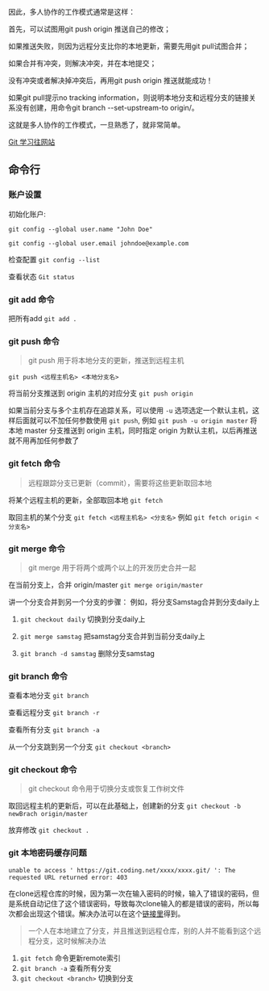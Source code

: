 因此，多人协作的工作模式通常是这样：

首先，可以试图用git push origin <branch-name>推送自己的修改；

如果推送失败，则因为远程分支比你的本地更新，需要先用git pull试图合并；

如果合并有冲突，则解决冲突，并在本地提交；

没有冲突或者解决掉冲突后，再用git push origin <branch-name>推送就能成功！

如果git pull提示no tracking information，则说明本地分支和远程分支的链接关系没有创建，用命令git branch --set-upstream-to <branch-name> origin/<branch-name>。

这就是多人协作的工作模式，一旦熟悉了，就非常简单。

[Git 学习往网站](https://www.yiibai.com/git/git_basic_concepts.html)

## 命令行

### 账户设置

初始化账户:

`git config --global user.name "John Doe"`

`git config --global user.email johndoe@example.com`

检查配置 `git config --list`

查看状态 `Git status`

### git add 命令

把所有add `git add .`

### git push 命令

> git push 用于将本地分支的更新，推送到远程主机

`git push <远程主机名> <本地分支名>`


将当前分支推送到 origin 主机的对应分支 `git push origin`

如果当前分支与多个主机存在追踪关系，可以使用 `-u` 选项选定一个默认主机，这样后面就可以不加任何参数使用 `git push`, 例如 `git push -u origin master` 将本地 master 分支推送到 origin 主机，同时指定 origin 为默认主机，以后再推送就不用再加任何参数了

### git fetch 命令
> 远程跟踪分支已更新（commit），需要将这些更新取回本地

将某个远程主机的更新，全部取回本地 `git fetch`

取回主机的某个分支 `git fetch <远程主机名> <分支名>` 例如 `git fetch origin <分支名>`

### git merge 命令

> git merge 用于将两个或两个以上的开发历史合并一起

在当前分支上，合并 origin/master `git merge origin/master`

讲一个分支合并到另一个分支的步骤：
例如，将分支Samstag合并到分支daily上

1. `git checkout daily` 切换到分支daily上

2. `git merge samstag` 把samstag分支合并到当前分支daily上

3. `git branch -d samstag` 删除分支samstag

### git branch 命令

查看本地分支 `git branch`

查看远程分支 `git branch -r`

查看所有分支 `git branch -a`

从一个分支跳到另一个分支 `git checkout <branch>`

### git checkout 命令

> git checkout 命令用于切换分支或恢复工作树文件

取回远程主机的更新后，可以在此基础上，创建新的分支 `git checkout -b newBrach origin/master`

放弃修改 `git checkout .`

### git 本地密码缓存问题

~~~
unable to access ' https://git.coding.net/xxxx/xxxx.git/ ': The requested URL returned error: 403
~~~

在clone远程仓库的时候，因为第一次在输入密码的时候，输入了错误的密码，但是系统自动记住了这个错误密码，导致每次clone输入的都是错误的密码，所以每次都会出现这个错误。解决办法可以在这个[链接里](https://www.jianshu.com/p/77b0340a02f3)得到。


> 一个人在本地建立了分支，并且推送到远程仓库，别的人并不能看到这个远程分支，这时候解决办法

1. `git fetch` 命令更新remote索引
2. `git branch -a` 查看所有分支
3. `git checkout <branch>` 切换到分支

